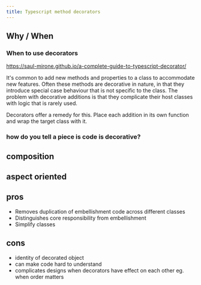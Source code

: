```yaml
---
title: Typescript method decorators
---
```


## Why / When

### When to use decorators

https://saul-mirone.github.io/a-complete-guide-to-typescript-decorator/

It's common to add new methods and properties to a class to accommodate new features. Often these methods are decorative in nature, in that they introduce special case behaviour that is not specific to the class. The problem with decorative additions is that they complicate their host classes with logic that is rarely used.

Decorators offer a remedy for this. Place each addition in its own function and wrap the target class with it.

### how do you tell a piece is code is decorative?

## composition

## aspect oriented

## pros
- Removes duplication of embellishment code across different classes
- Distinguishes core responsibility from embellishment
- Simplify classes

## cons
- identity of decorated object
- can make code hard to understand
- complicates designs when decorators have effect on each other eg. when order matters